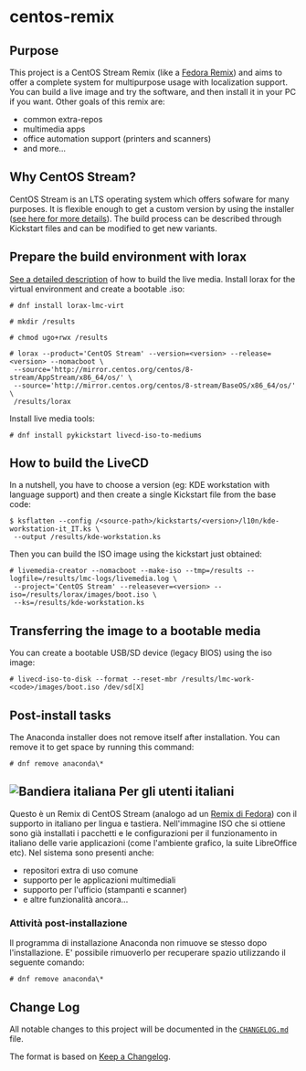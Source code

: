 # centos-remix

## Purpose
This project is a CentOS Stream Remix (like a [Fedora Remix][01]) and aims to offer a complete system for multipurpose usage with localization support. You can build a live image and try the software, and then install it in your PC if you want.
Other goals of this remix are:

* common extra-repos
* multimedia apps
* office automation support (printers and scanners)
* and more...

## Why CentOS Stream?
CentOS Stream is an LTS operating system which offers sofware for many purposes. It is flexible enough to get a custom version by using the installer ([see here for more details][02]).  The build process can be described through Kickstart files and can be modified to get new variants.

## Prepare the build environment with lorax
[See a detailed description][03] of how to build the live media.
Install lorax for the virtual environment and create a bootable .iso:

```
# dnf install lorax-lmc-virt

# mkdir /results

# chmod ugo+rwx /results

# lorax --product='CentOS Stream' --version=<version> --release=<version> --nomacboot \
 --source='http://mirror.centos.org/centos/8-stream/AppStream/x86_64/os/' \
 --source='http://mirror.centos.org/centos/8-stream/BaseOS/x86_64/os/' \
 /results/lorax
```

Install live media tools:

```
# dnf install pykickstart livecd-iso-to-mediums
```

## How to build the LiveCD
In a nutshell, you have to choose a version (eg: KDE workstation with language support) and then create a single Kickstart file from the base code:

```
$ ksflatten --config /<source-path>/kickstarts/<version>/l10n/kde-workstation-it_IT.ks \
 --output /results/kde-workstation.ks
```

Then you can build the ISO image using the kickstart just obtained:

```
# livemedia-creator --nomacboot --make-iso --tmp=/results --logfile=/results/lmc-logs/livemedia.log \
 --project='CentOS Stream' --releasever=<version> --iso=/results/lorax/images/boot.iso \ 
 --ks=/results/kde-workstation.ks
```

## Transferring the image to a bootable media
You can create a bootable USB/SD device (legacy BIOS) using the iso image:

```
# livecd-iso-to-disk --format --reset-mbr /results/lmc-work-<code>/images/boot.iso /dev/sd[X]
```

## Post-install tasks
The Anaconda installer does not remove itself after installation. You can remove it to get space by running this command:

```
# dnf remove anaconda\*
```

## ![Bandiera italiana][04] Per gli utenti italiani
Questo è un Remix di CentOS Stream (analogo ad un [Remix di Fedora][01]) con il supporto in italiano per lingua e tastiera. Nell'immagine ISO che si ottiene sono già installati i pacchetti e le configurazioni per il funzionamento in italiano delle varie applicazioni (come l'ambiente grafico, la suite LibreOffice etc).
Nel sistema sono presenti anche:

* repositori extra di uso comune
* supporto per le applicazioni multimediali
* supporto per l'ufficio (stampanti e scanner)
* e altre funzionalità ancora...

### Attività post-installazione
Il programma di installazione Anaconda non rimuove se stesso dopo l'installazione. E' possibile rimuoverlo per recuperare spazio utilizzando il seguente comando:

```
# dnf remove anaconda\*
```

## Change Log
All notable changes to this project will be documented in the [`CHANGELOG.md`](CHANGELOG.md) file.

The format is based on [Keep a Changelog][05].

[01]: https://fedoraproject.org/wiki/Remix
[02]: https://en.wikipedia.org/wiki/Anaconda_(installer)
[03]: https://weldr.io/lorax/livemedia-creator.html
[04]: http://flagpedia.net/data/flags/mini/it.png
[05]: https://keepachangelog.com/
